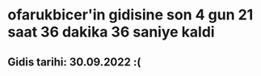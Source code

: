 # ofarukbicer'in gidisine son 4 gun 21 saat 36 dakika 36 saniye kaldi

## Gidis tarihi: 30.09.2022 :(